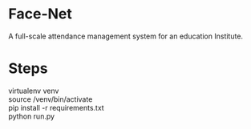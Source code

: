 # Face-Net
A full-scale attendance management system for an education Institute.

# Steps

 virtualenv venv \
 source /venv/bin/activate \
 pip install -r requirements.txt \
 python run.py


